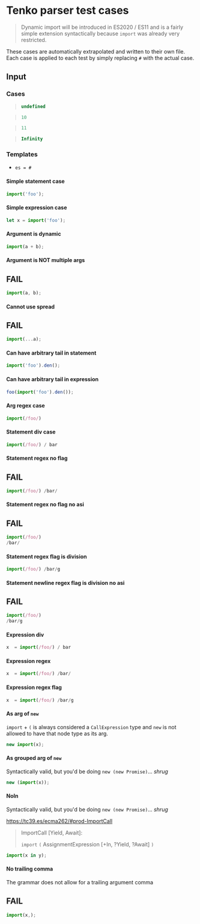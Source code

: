 # Tenko parser test cases

> Dynamic import will be introduced in ES2020 / ES11 and is a fairly simple extension syntactically because `import` was already very restricted.

These cases are automatically extrapolated and written to their own file.
Each case is applied to each test by simply replacing `#` with the actual case.

## Input

### Cases

> `````js
> undefined
> `````

> `````js
> 10
> `````

> `````js
> 11
> `````

> `````js
> Infinity
> `````

### Templates

- `es = #`

#### Simple statement case

`````js
import('foo');
`````

#### Simple expression case

`````js
let x = import('foo');
`````

#### Argument is dynamic

`````js
import(a + b);
`````

#### Argument is NOT multiple args

## FAIL

`````js
import(a, b);
`````

#### Cannot use spread

## FAIL

`````js
import(...a);
`````

#### Can have arbitrary tail in statement

`````js
import('foo').den();
`````

#### Can have arbitrary tail in expression

`````js
foo(import('foo').den());
`````

#### Arg regex case

`````js
import(/foo/)
`````

#### Statement div case

`````js
import(/foo/) / bar
`````

#### Statement regex no flag

## FAIL

`````js
import(/foo/) /bar/
`````

#### Statement regex no flag no asi

## FAIL

`````js
import(/foo/)
/bar/
`````

#### Statement regex flag is division

`````js
import(/foo/) /bar/g
`````

#### Statement newline regex flag is division no asi

## FAIL

`````js
import(/foo/)
/bar/g
`````

#### Expression div

`````js
x  = import(/foo/) / bar
`````

#### Expression regex

`````js
x  = import(/foo/) /bar/
`````

#### Expression regex flag

`````js
x  = import(/foo/) /bar/g
`````

#### As arg of `new`

`import` + `(` is always considered a `CallExpression` type and `new` is not allowed to have that node type as its arg.

`````js
new import(x);
`````

#### As grouped arg of `new`

Syntactically valid, but you'd be doing `new (new Promise)`... *shrug*

`````js
new (import(x));
`````

#### NoIn

Syntactically valid, but you'd be doing `new (new Promise)`... *shrug*

https://tc39.es/ecma262/#prod-ImportCall

> ImportCall [Yield, Await]:
>
>   `import` `(` AssignmentExpression [+In, ?Yield, ?Await] `)`

`````js
import(x in y);
`````

#### No trailing comma

The grammar does not allow for a trailing argument comma

## FAIL

`````js
import(x,);
`````
